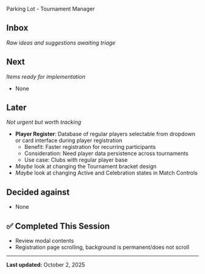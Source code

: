  Parking Lot - Tournament Manager

## Inbox
*Raw ideas and suggestions awaiting triage*

## Next
*Items ready for implementation*
- None

## Later
*Not urgent but worth tracking*
- **Player Register**: Database of regular players selectable from dropdown or card interface during player registration
  - Benefit: Faster registration for recurring participants
  - Consideration: Need player data persistence across tournaments
  - Use case: Clubs with regular player base
- *Maybe* look at changing the Tournament bracket design
- *Maybe* look at changing Active and Celebration states in Match Controls

## Decided against
- None

## ✅ Completed This Session
- Review modal contents
- Registration page scrolling, background is permanent/does not scroll
---
**Last updated:** October 2, 2025
